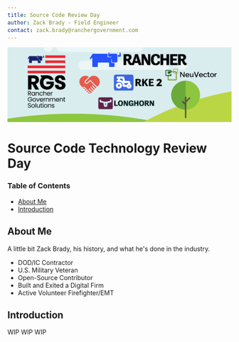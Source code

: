 ```yaml
---
title: Source Code Review Day
author: Zack Brady - Field Engineer
contact: zack.brady@ranchergovernment.com
---
```


![rancher-stack-banner](images/rgs-rancher-stack-banner.png)

# Source Code Technology Review Day

### Table of Contents
* [About Me](#about-me)
* [Introduction](#introduction)


## About Me

A little bit Zack Brady, his history, and what he's done in the industry.
- DOD/IC Contractor
- U.S. Military Veteran
- Open-Source Contributor
- Built and Exited a Digital Firm
- Active Volunteer Firefighter/EMT

## Introduction

WIP WIP WIP